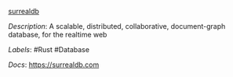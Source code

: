 [surrealdb](https://github.com/surrealdb/surrealdb)

*Description*: A scalable, distributed, collaborative, document-graph database, for the realtime web

*Labels*: #Rust #Database

*Docs*: https://surrealdb.com
